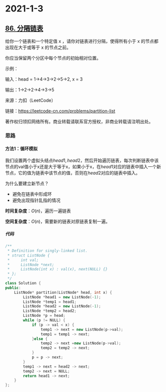 # 2021-1-3

## [86. 分隔链表](https://leetcode-cn.com/problems/partition-list/)

给你一个链表和一个特定值 x ，请你对链表进行分隔，使得所有小于 x 的节点都出现在大于或等于 x 的节点之前。

你应当保留两个分区中每个节点的初始相对位置。

 

示例：

输入：head = 1->4->3->2->5->2, x = 3

输出：1->2->2->4->3->5

来源：力扣（LeetCode）

链接：https://leetcode-cn.com/problems/partition-list

著作权归领扣网络所有。商业转载请联系官方授权，非商业转载请注明出处。

### 思路

#### 方法1：循环模拟

我们设置两个虚拟头结点$head1,head2$，然后开始遍历链表，每次判断链表中该节点的val值小于x还是大于等于x，如果小于x，在$head1$对应的链表中插入一个新节点，它的值为链表中该节点的值，否则在$head2$对应的链表中插入。

为什么要建立新节点？

- 避免在链表中形成环
- 避免出现指针乱指的情况



**时间复杂度**：$O(n)$，遍历一遍链表

**空间复杂度**：$O(n)$，需要新的链表对原链表复制一遍。

##### 代码

```cpp
/**
 * Definition for singly-linked list.
 * struct ListNode {
 *     int val;
 *     ListNode *next;
 *     ListNode(int x) : val(x), next(NULL) {}
 * };
 */
class Solution {
public:
    ListNode* partition(ListNode* head, int x) {
        ListNode *head1 = new ListNode(-1);
        ListNode *temp1 = head1;
        ListNode *head2 = new ListNode(-1);
        ListNode *temp2 = head2;
        ListNode *p = head;
        while (p != NULL) {
            if (p -> val < x) {
                temp1 -> next = new ListNode(p->val);
                temp1 = temp1 -> next; 
            }else {
                temp2 -> next =new ListNode(p->val);
                temp2 = temp2 -> next;
            }
            p = p -> next;
        }
        temp1 -> next = head2 -> next;
        temp2 -> next = NULL;
        return head1 -> next;
    }
};
```

